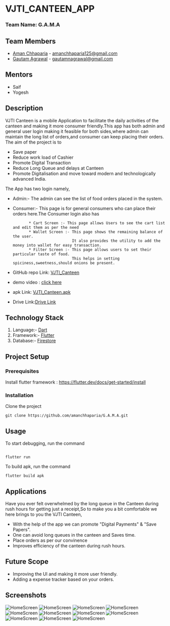 # VJTI_CANTEEN_APP

### Team Name: G.A.M.A

## Team Members
* [Aman Chhaparia](https://github.com/amanchhaparia) - amanchhaparia125@gmail.com
* [Gautam Agrawal](https://github.com/gautam-dev-maker) - gautamnagrawal@gmail.com

## Mentors
* Saif
* Yogesh

## Description
VJTI Canteen is a mobile Application to facilitate the daily activities of the canteen and making it more consumer friendly.This app has both admin and general user login making it feasible for both sides,where admin can maintain the long list of orders,and consumer can keep placing their orders.
The aim of the project is to
* Save paper
* Reduce work load of Cashier
* Promote Digital Transaction
* Reduce Long Queue and delays at Canteen
* Promote Digitalisation and move toward modern and technologically advanced India.

The App has two login namely,
* Admin:- The admin can see the list of food orders placed in the system.
* Consumer:- This page is for general consumers who can place their orders here.The Consumer login also has 
             
             * Cart Screen :- This page allows Users to see the cart list and edit them as per the need
             * Wallet Screen :- This page shows the remaining balance of the user.
                                It also provides the utility to add the money into wallet for easy transaction.
             * Filter Screen :- This page allows users to set their particular taste of food.
                                This helps in setting spiciness,sweetness,should onions be present.
             
              

* GitHub repo Link: [VJTI_Canteen](https://github.com/amanchhaparia/G.A.M.A)
* demo video : [click here](https://drive.google.com/folderview?id=1pG8Ke7otZDB1VNZ49krR9OF1oWo_iSid)
* apk Link: [VJTI_Canteen.apk](https://drive.google.com/folderview?id=1pG8Ke7otZDB1VNZ49krR9OF1oWo_iSid)
* Drive Link:[Drive Link](https://drive.google.com/folderview?id=1pG8Ke7otZDB1VNZ49krR9OF1oWo_iSid)

## Technology Stack
1. Language:- [Dart](https://dart.dev)
2. Framework:- [Flutter](https://flutter.dev)
3. Database:- [Firestore](https://firebase.google.com/docs/firestore)

## Project Setup
### Prerequisites
Install flutter framework : https://flutter.dev/docs/get-started/install

### Installation
Clone the project
```
git clone https://github.com/amanchhaparia/G.A.M.A.git

```

## Usage
To start debugging, run the command
```

flutter run

```

To build apk, run the command 
```
flutter build apk

```
## Applications
Have you ever felt overwhelmed by the long queue in the Canteen during rush hours for getting just a receipt,So to make you a bit comfortable we here brings to you the VJTI Canteen,
* With the help of the app we can promote "Digital Payments" & "Save Papers".
* One can avoid long queues in the canteen and Saves time.
* Place orders as per our convinence
* Improves efficiency of the canteen during rush hours.

## Future Scope
* Improving the UI and making it more user friendly.
* Adding a expense tracker based on your orders.

## Screenshots

![HomeScreen](https://github.com/amanchhaparia/G.A.M.A/blob/master/docs/ScreenShots/homeScreen.jpg)
![HomeScreen](https://github.com/amanchhaparia/G.A.M.A/blob/master/docs/ScreenShots/adminHomeScreen.jpg)
![HomeScreen](https://github.com/amanchhaparia/G.A.M.A/blob/master/docs/ScreenShots/adminLoginScreen.jpg)
![HomeScreen](https://github.com/amanchhaparia/G.A.M.A/blob/master/docs/ScreenShots/appDrawer.jpg)
![HomeScreen](https://github.com/amanchhaparia/G.A.M.A/blob/master/docs/ScreenShots/cartScreen.jpg)
![HomeScreen](https://github.com/amanchhaparia/G.A.M.A/blob/master/docs/ScreenShots/cartScreen2.jpg)
![HomeScreen](https://github.com/amanchhaparia/G.A.M.A/blob/master/docs/ScreenShots/filters.jpg)
![HomeScreen](https://github.com/amanchhaparia/G.A.M.A/blob/master/docs/ScreenShots/ordersScreen.jpg)
![HomeScreen](https://github.com/amanchhaparia/G.A.M.A/blob/master/docs/ScreenShots/startingScreen.jpg)
![HomeScreen](https://github.com/amanchhaparia/G.A.M.A/blob/master/docs/ScreenShots/userLoginScreen.jpg)
![HomeScreen](https://github.com/amanchhaparia/G.A.M.A/blob/master/docs/ScreenShots/walletScreen.jpg)


